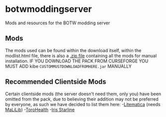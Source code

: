 # botwmoddingserver
Mods and resources for the BOTW modding server

## Mods
The mods used can be found within the download itself, within the modlist.html file, there is also a [.zip file](https://mega.nz/file/jfZ3lQLK#u2vDjPATF3Adv9WvxgtcYuOG1x26gWwgqwFMfEoZXxA) containing all the mods for manual installation.
IF YOU DOWNLOAD THE PACK FROM CURSEFORGE YOU MUST ADD kibe `CUSTOMMUSTDOWNLOADFROMHERE.jar` MANUALLY


## Recommended Clientside Mods
Certain clientside mods (the server doesn't need them, only you) have been omitted from the pack, due to believing their addition may not be preferred by everyone, as such we have decided to list them here:
-[Litematica](https://www.curseforge.com/minecraft/mc-mods/litematica) (needs [MaLiLib](https://www.curseforge.com/minecraft/mc-mods/malilib))
-[ToroHealth](https://www.curseforge.com/minecraft/mc-mods/torohealth-damage-indicators)
-[Iris Starline](https://github.com/HyperCubeMC/Iris)
